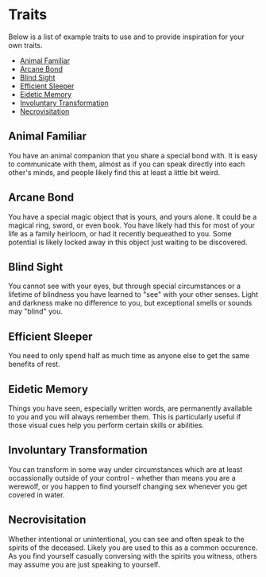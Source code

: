 # Traits

Below is a list of example traits to use and to provide inspiration for your own traits. 

* [Animal Familiar](#animal-familiar)
* [Arcane Bond](#arcane-bond)
* [Blind Sight](#blind-sight)
* [Efficient Sleeper](#efficient-sleeper)
* [Eidetic Memory](#eidetic-memory)
* [Involuntary Transformation](#involuntary-transformation)
* [Necrovisitation](#necrovisitation)

## Animal Familiar

You have an animal companion that you share a special bond with. It is easy to communicate with them, almost as if you can speak directly into each other's minds, and people likely find this at least a little bit weird.

## Arcane Bond

You have a special magic object that is yours, and yours alone. It could be a magical ring, sword, or even book. You have likely had this for most of your life as a family heirloom, or had it recently bequeathed to you. Some potential is likely locked away in this object just waiting to be discovered.

## Blind Sight

You cannot see with your eyes, but through special circumstances or a lifetime of blindness you have learned to "see" with your other senses. Light and darkness make no difference to you, but exceptional smells or sounds may "blind" you.

## Efficient Sleeper

You need to only spend half as much time as anyone else to get the same benefits of rest.

## Eidetic Memory

Things you have seen, especially written words, are permanently available to you and you will always remember them. This is particularly useful if those visual cues help you perform certain skills or abilities.

## Involuntary Transformation

You can transform in some way under circumstances which are at least occassionally outside of your control - whether than means you are a werewolf, or you happen to find yourself changing sex whenever you get covered in water.

## Necrovisitation

Whether intentional or unintentional, you can see and often speak to the spirits of the deceased. Likely you are used to this as a common occurence. As you find yourself casually conversing with the spirits you witness, others may assume you are just speaking to yourself.

